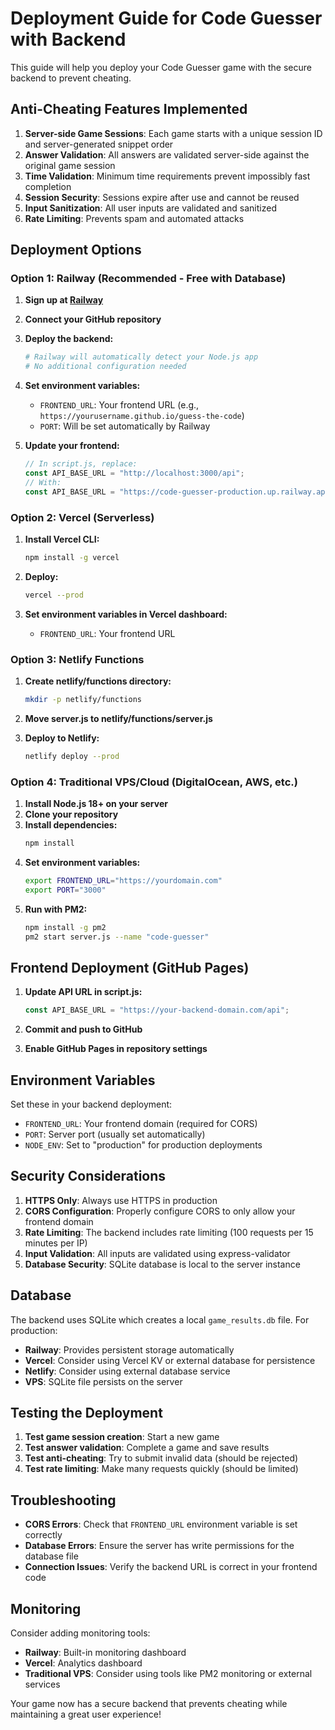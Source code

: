 # Deployment Guide for Code Guesser with Backend

This guide will help you deploy your Code Guesser game with the secure backend to prevent cheating.

## Anti-Cheating Features Implemented

1. **Server-side Game Sessions**: Each game starts with a unique session ID and server-generated snippet order
2. **Answer Validation**: All answers are validated server-side against the original game session
3. **Time Validation**: Minimum time requirements prevent impossibly fast completion
4. **Session Security**: Sessions expire after use and cannot be reused
5. **Input Sanitization**: All user inputs are validated and sanitized
6. **Rate Limiting**: Prevents spam and automated attacks

## Deployment Options

### Option 1: Railway (Recommended - Free with Database)

1. **Sign up at [Railway](https://railway.app)**
2. **Connect your GitHub repository**
3. **Deploy the backend:**
   ```bash
   # Railway will automatically detect your Node.js app
   # No additional configuration needed
   ```
4. **Set environment variables:**

   - `FRONTEND_URL`: Your frontend URL (e.g., `https://yourusername.github.io/guess-the-code`)
   - `PORT`: Will be set automatically by Railway

5. **Update your frontend:**
   ```javascript
   // In script.js, replace:
   const API_BASE_URL = "http://localhost:3000/api";
   // With:
   const API_BASE_URL = "https://code-guesser-production.up.railway.app/api";
   ```

### Option 2: Vercel (Serverless)

1. **Install Vercel CLI:**

   ```bash
   npm install -g vercel
   ```

2. **Deploy:**

   ```bash
   vercel --prod
   ```

3. **Set environment variables in Vercel dashboard:**
   - `FRONTEND_URL`: Your frontend URL

### Option 3: Netlify Functions

1. **Create netlify/functions directory:**

   ```bash
   mkdir -p netlify/functions
   ```

2. **Move server.js to netlify/functions/server.js**

3. **Deploy to Netlify:**
   ```bash
   netlify deploy --prod
   ```

### Option 4: Traditional VPS/Cloud (DigitalOcean, AWS, etc.)

1. **Install Node.js 18+ on your server**
2. **Clone your repository**
3. **Install dependencies:**
   ```bash
   npm install
   ```
4. **Set environment variables:**
   ```bash
   export FRONTEND_URL="https://yourdomain.com"
   export PORT="3000"
   ```
5. **Run with PM2:**
   ```bash
   npm install -g pm2
   pm2 start server.js --name "code-guesser"
   ```

## Frontend Deployment (GitHub Pages)

1. **Update API URL in script.js:**

   ```javascript
   const API_BASE_URL = "https://your-backend-domain.com/api";
   ```

2. **Commit and push to GitHub**

3. **Enable GitHub Pages in repository settings**

## Environment Variables

Set these in your backend deployment:

- `FRONTEND_URL`: Your frontend domain (required for CORS)
- `PORT`: Server port (usually set automatically)
- `NODE_ENV`: Set to "production" for production deployments

## Security Considerations

1. **HTTPS Only**: Always use HTTPS in production
2. **CORS Configuration**: Properly configure CORS to only allow your frontend domain
3. **Rate Limiting**: The backend includes rate limiting (100 requests per 15 minutes per IP)
4. **Input Validation**: All inputs are validated using express-validator
5. **Database Security**: SQLite database is local to the server instance

## Database

The backend uses SQLite which creates a local `game_results.db` file. For production:

- **Railway**: Provides persistent storage automatically
- **Vercel**: Consider using Vercel KV or external database for persistence
- **Netlify**: Consider using external database service
- **VPS**: SQLite file persists on the server

## Testing the Deployment

1. **Test game session creation**: Start a new game
2. **Test answer validation**: Complete a game and save results
3. **Test anti-cheating**: Try to submit invalid data (should be rejected)
4. **Test rate limiting**: Make many requests quickly (should be limited)

## Troubleshooting

- **CORS Errors**: Check that `FRONTEND_URL` environment variable is set correctly
- **Database Errors**: Ensure the server has write permissions for the database file
- **Connection Issues**: Verify the backend URL is correct in your frontend code

## Monitoring

Consider adding monitoring tools:

- **Railway**: Built-in monitoring dashboard
- **Vercel**: Analytics dashboard
- **Traditional VPS**: Consider using tools like PM2 monitoring or external services

Your game now has a secure backend that prevents cheating while maintaining a great user experience!
